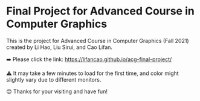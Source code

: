 # Final Project for Advanced Course in Computer Graphics

This is the project for Advanced Course in Computer Graphics (Fall 2021) created by Li Hao, Liu Sirui, and Cao Lifan.

➡️ Please click the link: https://lifancao.github.io/acg-final-project/

⚠️ It may take a few minutes to load for the first time, and color might slightly vary due to different monitors.

😊 Thanks for your visiting and have fun!
